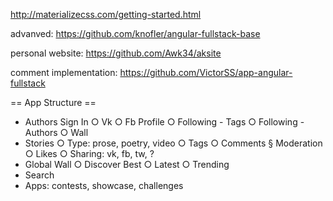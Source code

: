 http://materializecss.com/getting-started.html

advanved: https://github.com/knofler/angular-fullstack-base

personal website: https://github.com/Awk34/aksite

comment implementation: https://github.com/VictorSS/app-angular-fullstack

== App Structure ==

- Authors
	Sign In
		○ Vk
		○ Fb
	Profile
		○ Following - Tags
		○ Following - Authors
		○ Wall
- Stories
	○ Type: prose, poetry, video
	○ Tags
	○ Comments
		§ Moderation
	○ Likes
	○ Sharing: vk, fb, tw, ?
- Global Wall
	○ Discover Best
	○ Latest
	○ Trending
- Search
- Apps: contests, showcase, challenges